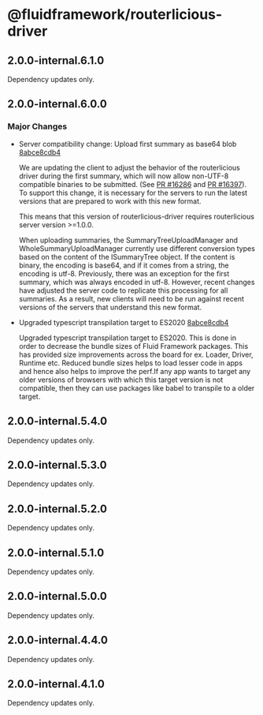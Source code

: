# @fluidframework/routerlicious-driver

## 2.0.0-internal.6.1.0

Dependency updates only.

## 2.0.0-internal.6.0.0

### Major Changes

-   Server compatibility change: Upload first summary as base64 blob [8abce8cdb4](https://github.com/microsoft/FluidFramework/commits/8abce8cdb4e2832fb6405fb44e393bef03d5648a)

    We are updating the client to adjust the behavior of the routerlicious driver during the first summary, which will now allow non-UTF-8 compatible binaries to be submitted. (See [PR #16286](https://github.com/microsoft/FluidFramework/pull/16286) and [PR #16397](https://github.com/microsoft/FluidFramework/pull/16397)). To support this change, it is necessary for the servers to run the latest versions that are prepared to work with this new format.

    This means that this version of routerlicious-driver requires routerlicious server version >=1.0.0.

    When uploading summaries, the SummaryTreeUploadManager and WholeSummaryUploadManager currently use different conversion types based on the content of the ISummaryTree object. If the content is binary, the encoding is base64, and if it comes from a string, the encoding is utf-8. Previously, there was an exception for the first summary, which was always encoded in utf-8. However, recent changes have adjusted the server code to replicate this processing for all summaries. As a result, new clients will need to be run against recent versions of the servers that understand this new format.

-   Upgraded typescript transpilation target to ES2020 [8abce8cdb4](https://github.com/microsoft/FluidFramework/commits/8abce8cdb4e2832fb6405fb44e393bef03d5648a)

    Upgraded typescript transpilation target to ES2020. This is done in order to decrease the bundle sizes of Fluid Framework packages. This has provided size improvements across the board for ex. Loader, Driver, Runtime etc. Reduced bundle sizes helps to load lesser code in apps and hence also helps to improve the perf.If any app wants to target any older versions of browsers with which this target version is not compatible, then they can use packages like babel to transpile to a older target.

## 2.0.0-internal.5.4.0

Dependency updates only.

## 2.0.0-internal.5.3.0

Dependency updates only.

## 2.0.0-internal.5.2.0

Dependency updates only.

## 2.0.0-internal.5.1.0

Dependency updates only.

## 2.0.0-internal.5.0.0

Dependency updates only.

## 2.0.0-internal.4.4.0

Dependency updates only.

## 2.0.0-internal.4.1.0

Dependency updates only.
